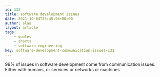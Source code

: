 ```yaml
---
id: 132
title: software development issues
date: 2021-10-04T23:45:04+00:00
author: alaa
layout: article
tags:
    - quotes
    - shorts
    - software-engineering
key: software-development-communication-issues-131
---
```

99% of issues in software development come from communication issues. Either with humans, or services or networks or machines

